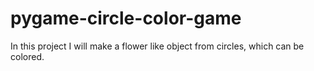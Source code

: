 # pygame-circle-color-game

In this project I will make a flower like object
from circles, which can be colored.